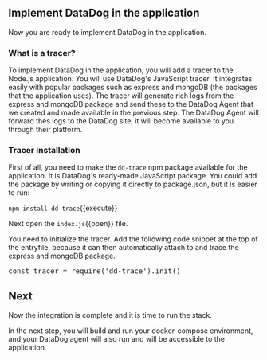 ## Implement DataDog in the application

Now you are ready to implement DataDog in the application. 

### What is a tracer? 

To implement DataDog in the application, you will add a tracer to the Node.js application. You will use DataDog's JavaScript tracer. It integrates easily with popular packages such as express and mongoDB (the packages that the application uses).
The tracer will generate rich logs from the express and mongoDB package and send these to the DataDog Agent that we created and made available in the previous step. The DataDog Agent will forward thes logs to the DataDog site, it will become available to you through their platform.

### Tracer installation

First of all, you need to make the `dd-trace` npm package available for the application. It is DataDog's ready-made JavaScript package. You could add the package by writing or copying it directly to package.json, but it is easier to run:

`npm install dd-trace`{{execute}}

Next open the `index.js`{{open}} file.

You need to initialize the tracer. Add the following code snippet at the top of the entryfile, because it can then automatically attach to and trace the express and mongoDB package.

<pre class="file" data-filename="index.js" data-target="insert" data-marker="// TODO: Insert trace">
const tracer = require('dd-trace').init()
</pre>

## Next
Now the integration is complete and it is time to run the stack.

In the next step, you will build and run your docker-compose environment, and your DataDog agent will also run and will be accessible to the application. 

